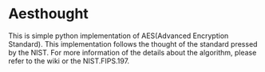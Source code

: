 # Aesthought
This is simple python implementation of AES(Advanced Encryption Standard). This implementation follows the thought of the standard pressed by the NIST. For more information of the details about the algorithm, please refer to the wiki or the NIST.FIPS.197.


